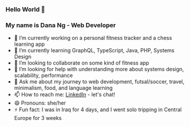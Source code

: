 ### Hello World 👋

### My name is Dana Ng - Web Developer

- 🔭 I’m currently working on a personal fitness tracker and a chess learning app
- 🌱 I’m currently learning GraphQL, TypeScript, Java, PHP, Systems Design 
- 👯 I’m looking to collaborate on some kind of fitness app
- 🤔 I’m looking for help with understanding more about systems design, scalability, performance
- 💬 Ask me about my journey to web development, futsal/soccer, travel, minimalism, food, and language learning
- 📫 How to reach me: [LinkedIn](https://www.linkedin.com/in/danafng/) - let's chat!
- 😄 Pronouns: she/her
- ⚡ Fun fact: I was in Iraq for 4 days, and I went solo tripping in Central Europe for 3 weeks
